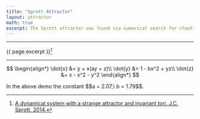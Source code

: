 ```yaml
---
title: "Sprott Attractor"
layout: attractor
math: true
excerpt: The Sprott attractor was found via numerical search for chaotic systems in 2014.
---
```


---

{{ page.excerpt }}[^1]

---

$$
\begin{align*}
\dot{x} &= y + x(ay + z)\\
\dot{y} &= 1 - bx^2 + yz\\
\dot{z} &= x - x^2 - y^2
\end{align*}
$$

<div class="center" markdown="1">
In the above demo the constant $$a = 2.07,\ b = 1.79$$.
</div>

[^1]: [A dynamical system with a strange attractor and invariant tori. J.C. Sprott, 2014.](http://sprott.physics.wisc.edu/pubs/paper423.pdf)

<script type="text/x-fragment-shader" id="update-vs">
#version 300 es
precision highp float;

uniform float u_Consts[2];
uniform float u_Speed;
uniform sampler2D u_RgbNoise;

in vec3 i_Position;

out vec3 v_Position;

vec3 get_velocity()
{
    float x2 = pow(i_Position.x, 2.);

    return vec3(
        i_Position.y + i_Position.x * (u_Consts[0] * i_Position.y + i_Position.z),
        1. - u_Consts[1] * x2 + i_Position.y * i_Position.z,
        i_Position.x - x2 - pow(i_Position.y, 2.)
    );
}

void main()
{
    vec3 pos = i_Position + get_velocity() * u_Speed;

    ivec2 uv = ivec2(int(i_Position[0]) % 512, int(i_Position[1]) % 512);
    vec3 noise = (texelFetch(u_RgbNoise, uv, 0).rgb / 255.);

    pos = mix(pos, noise, float(length(pos) > 25.));
    pos += noise * 2.;

    v_Position = pos;
}
</script>
